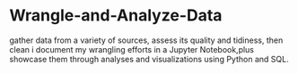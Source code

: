 # Wrangle-and-Analyze-Data
gather data
from a variety of sources, assess its quality and tidiness, then clean i document my wrangling efforts in a Jupyter Notebook,plus showcase them through analyses and visualizations using
Python and SQL. 
